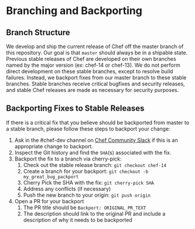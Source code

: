 # Branching and Backporting

## Branch Structure

We develop and ship the current release of Chef off the master branch of this repository. Our goal is that `master` should always be in a shipable state. Previous stable releases of Chef are developed on their own branches named by the major version (ex: chef-14 or chef-13). We do not perform direct development on these stable branches, except to resolve build failures. Instead, we backport fixes from our master branch to these stable branches. Stable branches receive critical bugfixes and security releases, and stable Chef releases are made as necessary for security purposes.

## Backporting Fixes to Stable Releases

If there is a critical fix that you believe should be backported from master to a stable branch, please follow these steps to backport your change:

1. Ask in the #chef-dev channel on [Chef Community Slack](https://community-slack.chef.io/) if this is an appropriate change to backport.
3. Inspect the Git history and find the `SHA`(s) associated with the fix.
4. Backport the fix to a branch via cherry-pick:
    1. Check out the stable release branch: `git checkout chef-14`
    2. Create a branch for your backport: `git checkout -b my_great_bug_packport`
    3. Cherry Pick the SHA with the fix: `git cherry-pick SHA`
    4. Address any conflicts (if necessary)
    5. Push the new branch to your origin: `git push origin`
5. Open a PR for your backport
    1. The PR title should be `Backport: ORIGINAL_PR_TEXT`
    2. The description should link to the original PR and include a description of why it needs to be backported